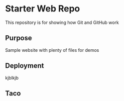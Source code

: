 # Starter Web Repo

This repository is for showing how Git and GitHub work

## Purpose

Sample website with plenty of files for demos

## Deployment
kjblkjb

## Taco